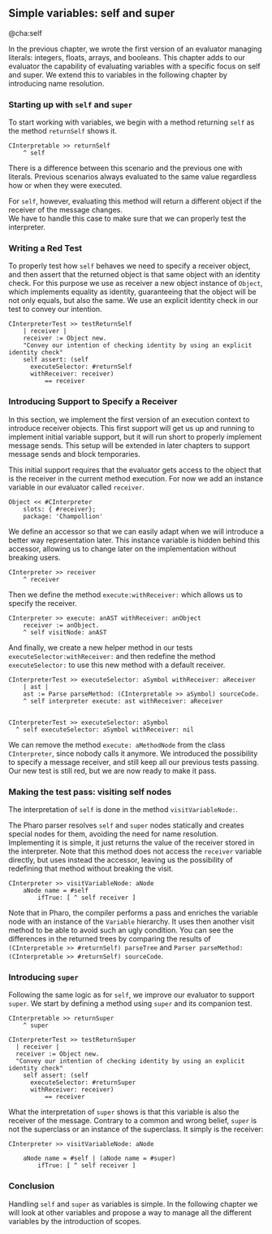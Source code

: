 ## Simple variables: self and super 
@cha:self

In the previous chapter,  we wrote the first version of an evaluator managing literals: integers, floats, arrays, and booleans.
This chapter adds to our evaluator the capability of evaluating variables 
with a specific focus on self and super. 
We extend this to variables in the following chapter by introducing name resolution.





### Starting up with `self` and `super`

To start working with variables, we begin with a method returning `self` as the method `returnSelf` shows it.

```
CInterpretable >> returnSelf
	^ self
```

There is a difference between this scenario and the previous one with literals.
Previous scenarios always evaluated to the same value regardless how or when they were executed.

For `self`, however, evaluating this method will return a different object if the receiver of the message changes.  
We have to handle this case to make sure that we can properly test the interpreter. 

### Writing a Red Test

To properly test how `self` behaves we need to specify a receiver object, and then assert that the returned object is that same object with an identity check.
For this purpose we use as receiver a new object instance of `Object`, which implements equality as identity, guaranteeing that the object will be not only equals, but also the same. We use an explicit identity check in our test to convey our intention.

```
CInterpreterTest >> testReturnSelf
	| receiver |
	receiver := Object new.
 	"Convey our intention of checking identity by using an explicit identity check"
	self assert: (self
      executeSelector: #returnSelf
      withReceiver: receiver)
          == receiver

```


### Introducing Support to Specify a Receiver

In this section, we implement the first version of an execution context to introduce receiver objects.
This first support will get us up and running to implement initial variable support, but it will run short to properly implement message sends. 
This setup will be extended in later chapters to support message sends and block temporaries.

This initial support requires that the evaluator gets access to the object that is the receiver in the current method execution.
For now we add an instance variable in our evaluator called `receiver`.

```
Object << #CInterpreter
	slots: { #receiver};
	package: 'Champollion'
```


We define an accessor so that we can easily adapt when we will introduce a better way representation later.
This instance variable is hidden behind this accessor, allowing us to change later on the implementation without breaking users.

```
CInterpreter >> receiver 
	^ receiver
```



Then we define the method `execute:withReceiver:` which allows us to specify the receiver.

```
CInterpreter >> execute: anAST withReceiver: anObject
	receiver := anObject.
	^ self visitNode: anAST
```


And finally, we create a new helper method in our tests `executeSelector:withReceiver:` and then redefine the method `executeSelector:` to use this new method with a default receiver.

```
CInterpreterTest >> executeSelector: aSymbol withReceiver: aReceiver
	| ast |
	ast := Parse parseMethod: (CInterpretable >> aSymbol) sourceCode.
	^ self interpreter execute: ast withReceiver: aReceiver


CInterpreterTest >> executeSelector: aSymbol
  ^ self executeSelector: aSymbol withReceiver: nil
```

We can remove the method `execute: aMethodNode` from the class `CInterpreter`, since nobody calls it anymore. 
We introduced the possibility to specify a message receiver, and still keep all our previous tests passing. 
Our new test is still red, but we are now ready to make it pass.

### Making the test pass: visiting self nodes

The interpretation of `self` is done in the method `visitVariableNode:`.

The Pharo parser resolves `self` and `super` nodes statically and creates special nodes for them, avoiding the need for name resolution.
Implementing it is simple, it just returns the value of the receiver stored in the interpreter.
Note that this method does not access the `receiver` variable directly, but uses instead the accessor, leaving us the possibility of redefining that method without breaking the visit.

```
CInterpreter >> visitVariableNode: aNode
	aNode name = #self 
		ifTrue: [ ^ self receiver ]
```


Note that in Pharo, the compiler performs a pass and enriches the variable node with an instance of the `Variable` hierarchy. 
It uses then another visit method to be able to avoid such an ugly condition.
You can see the differences in the returned trees by comparing the results of  `(CInterpretable >> #returnSelf) parseTree` and `Parser parseMethod: (CInterpretable >> #returnSelf) sourceCode`.



### Introducing `super`

Following the same logic as for `self`, we improve our evaluator to support `super`.
We start by defining a method using `super` and its companion test.

```
CInterpretable >> returnSuper
	^ super
```


```
CInterpreterTest >> testReturnSuper
  | receiver |
  receiver := Object new.
  "Convey our intention of checking identity by using an explicit identity check"
	self assert: (self
      executeSelector: #returnSuper
      withReceiver: receiver)
          == receiver
```


What the interpretation of `super` shows is that this variable is also the receiver of the message.
Contrary to a common and wrong belief, `super` is not the superclass or an instance of the superclass.
It simply is the receiver:

```
CInterpreter >> visitVariableNode: aNode
	
	aNode name = #self | (aNode name = #super)
		ifTrue: [ ^ self receiver ]
```

### Conclusion

Handling `self` and `super` as variables is simple. In the following chapter we will look at other variables and propose 
a way to manage all the different variables by the introduction of scopes. 